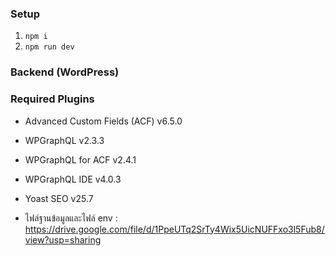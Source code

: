 ### Setup
1) `npm i`
2) `npm run dev`

### Backend (WordPress)
### Required Plugins
- Advanced Custom Fields (ACF) v6.5.0
- WPGraphQL v2.3.3
- WPGraphQL for ACF v2.4.1
- WPGraphQL IDE v4.0.3
- Yoast SEO v25.7


- ไฟล์ฐานข้อมูลและไฟล์ env : https://drive.google.com/file/d/1PpeUTq2SrTy4Wix5UicNUFFxo3l5Fub8/view?usp=sharing
